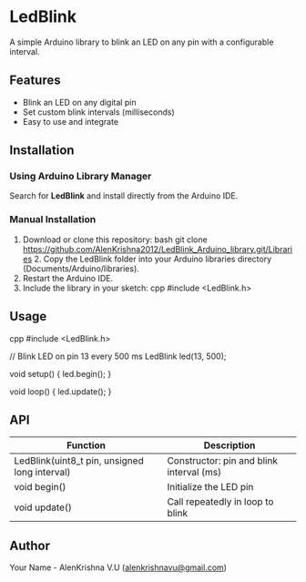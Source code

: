 # LedBlink

A simple Arduino library to blink an LED on any pin with a configurable interval.

## Features

- Blink an LED on any digital pin
- Set custom blink intervals (milliseconds)
- Easy to use and integrate

## Installation

### Using Arduino Library Manager

Search for **LedBlink** and install directly from the Arduino IDE.

### Manual Installation

1. Download or clone this repository:
   bash
   git clone https://github.com/AlenKrishna2012/LedBlink_Arduino_library.git/Libraries
   2. Copy the LedBlink folder into your Arduino libraries directory (Documents/Arduino/libraries).
3. Restart the Arduino IDE.
4. Include the library in your sketch:
   cpp
   #include <LedBlink.h>
   
## Usage

cpp
#include <LedBlink.h>

// Blink LED on pin 13 every 500 ms
LedBlink led(13, 500);

void setup() {
  led.begin();
}

void loop() {
  led.update();
}

## API

| Function                              | Description                         |
|-------------------------------------|-----------------------------------|
| LedBlink(uint8_t pin, unsigned long interval) | Constructor: pin and blink interval (ms) |
| void begin()                      | Initialize the LED pin             |
| void update()                     | Call repeatedly in loop to blink  |

## Author

Your Name - AlenKrishna V.U (alenkrishnavu@gmail.com)
